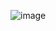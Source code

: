 ![image](https://user-images.githubusercontent.com/99804638/175900038-ea62f32a-c9c4-43f8-86e8-8f3bd3659fb4.png)
